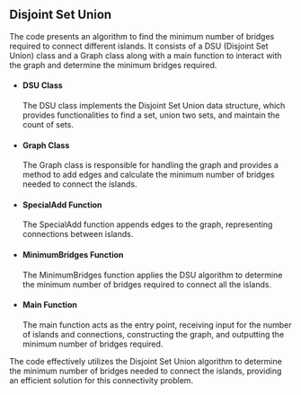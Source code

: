 ## Disjoint Set Union

The code presents an algorithm to find the minimum number of bridges required to connect different islands. It consists of a DSU (Disjoint Set Union) class and a Graph class along with a main function to interact with the graph and determine the minimum bridges required.

* #### DSU Class
  The DSU class implements the Disjoint Set Union data structure, which provides functionalities to find a set, union two sets, and maintain the count of sets.

* #### Graph Class
  The Graph class is responsible for handling the graph and provides a method to add edges and calculate the minimum number of bridges needed to connect the islands.

* #### SpecialAdd Function
  The SpecialAdd function appends edges to the graph, representing connections between islands.

* #### MinimumBridges Function
  The MinimumBridges function applies the DSU algorithm to determine the minimum number of bridges required to connect all the islands.

* #### Main Function
  The main function acts as the entry point, receiving input for the number of islands and connections, constructing the graph, and outputting the minimum number of bridges required.

The code effectively utilizes the Disjoint Set Union algorithm to determine the minimum number of bridges needed to connect the islands, providing an efficient solution for this connectivity problem.
